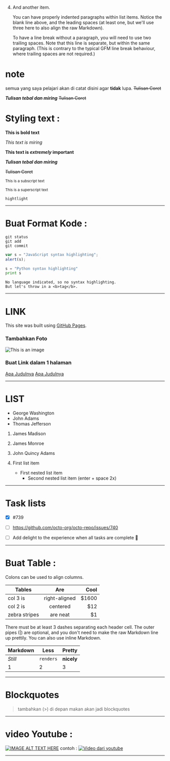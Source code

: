 

4. And another item.

   You can have properly indented paragraphs within list items. Notice the blank line above, and the leading spaces (at least one, but we'll use three here to also align the raw Markdown).

   To have a line break without a paragraph, you will need to use two trailing spaces.
   Note that this line is separate, but within the same paragraph.
   (This is contrary to the typical GFM line break behaviour, where trailing spaces are not required.)
   
[arbitrary case-insensitive reference text]: https://www.mozilla.org
[1]: http://slashdot.org
[link text itself]: http://www.reddit.com

[arbitrary case-insensitive reference text]: https://www.mozilla.org
[1]: http://slashdot.org
[link text itself]: http://www.reddit.com


[arbitrary case-insensitive reference text]: https://www.mozilla.org
[1]: http://slashdot.org
[link text itself]: http://www.reddit.com










# note
semua yang saya pelajari akan di catat disini agar **tidak** lupa.
	~~Tulisan Coret~~



***Tulisan tebal dan miring***
~~Tulisan Coret~~


# Styling text :

**This is bold text**

*This text is miring*

**This text is _extremely_ important**

***Tulisan tebal dan miring***

~~Tulisan Coret~~

<sub>This is a subscript text</sub>

<sup>This is a superscript text</sup>

`hightlight`

---
# Buat Format Kode :

```
git status
git add
git commit
```

```javascript
var s = "JavaScript syntax highlighting";
alert(s);
```
 
```python
s = "Python syntax highlighting"
print s
```
 
```
No language indicated, so no syntax highlighting. 
But let's throw in a <b>tag</b>.
```

---
# LINK
This site was built using [GitHub Pages](https://pages.github.com/).

### Tambahkan Foto
![This is an image](https://myoctocat.com/assets/images/base-octocat.svg)

### Buat Link dalam 1 halaman
[Apa Judulnya](#task-lists)
[Apa Judulnya](#mau-diarahkan-ke-mana)


---
# LIST
- George Washington
- John Adams
- Thomas Jefferson


1. James Madison
2. James Monroe
3. John Quincy Adams



1. First list item
   - First nested list item
     - Second nested list item (enter + space 2x)

---
# Task lists
- [x] #739
- [ ] https://github.com/octo-org/octo-repo/issues/740
- [ ] Add delight to the experience when all tasks are complete :tada:

      
---
# Buat Table :
Colons can be used to align columns.

| Tables        | Are           | Cool  |
| ------------- |:-------------:| -----:|
| col 3 is      | right-aligned | $1600 |
| col 2 is      | centered      |   $12 |
| zebra stripes | are neat      |    $1 |

There must be at least 3 dashes separating each header cell.
The outer pipes (|) are optional, and you don't need to make the 
raw Markdown line up prettily. You can also use inline Markdown.

Markdown | Less | Pretty
--- | --- | ---
*Still* | `renders` | **nicely**
1 | 2 | 3

----
# Blockquotes
> tambahkan (>) di depan makan akan jadi blockquotes



---

# video Youtube :
[![IMAGE ALT TEXT HERE](http://img.youtube.com/vi/YOUTUBE_VIDEO_ID_HERE/0.jpg)](http://www.youtube.com/watch?v=YOUTUBE_VIDEO_ID_HERE)
contoh :
[![Video dari youtube](http://img.youtube.com/vi/o3m15BWi2HM/0.jpg)](http://www.youtube.com/watch?v=o3m15BWi2HM)

---
